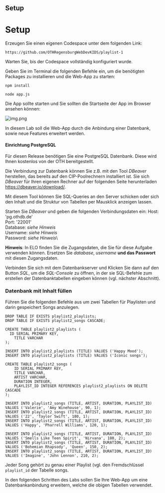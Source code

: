 ## Setup

# Setup

Erzeugen Sie einen eigenen Codespace unter dem folgenden Link:
```
https://github.com/OTHRegensburgWebDevKIDS/playlist-1
```

Warten Sie, bis der Codespace vollständig konfiguriert wurde.

Geben Sie im Terminal die folgenden Befehle ein, um die benötigten Packages zu installieren und die Web-App zu starten:

```shell
npm install
```

```shell
node app.js
```

Die App sollte starten und Sie sollten die Startseite der App im Browser ansehen können:

![img.png](img/Bestehend.png)

In diesem Lab soll die Web-App durch die Anbindung einer Datenbank, sowie neue Features erweitert werden.

#### Einrichtung PostgreSQL

Für diesen Release benötigen Sie eine PostgreSQL Datenbank. Diese wird Ihnen kostenlos von der OTH bereitgestellt.

Die Verbindung zur Datenbank können Sie z.B. mit den Tool *DBeaver* herstellen, das bereits auf den CIP-Poolrechnern installiert ist. Sie sich *DBeaver* für Ihren eigenen Rechner auf der folgenden Seite herunterladen https://dbeaver.io/download/.

Mit diesem Tool können Sie SQL-Queries an den Server schicken oder sich den Inhalt und die Struktur von Tabellen per Mausklick anzeigen lassen.

Starten Sie *DBeaver* und geben die folgenden Verbindungsdaten ein:
Host: 'pg.othdb.de'\
Port: '22001'\
Database: *siehe Hinweis*\
Username: *siehe Hinweis*\
Password: *siehe Hinweis*\

**Hinweis**: In ELO finden Sie die Zugangsdaten, die Sie für diese Aufgabe verwenden können. Ersetzen Sie *database*, *username* **und das Passwort** mit diesen Zugangsdaten.

Verbinden Sie sich mit dem Datenbankserver und Klicken Sie dann auf den Button *SQL*, um die *SQL-Console* zu öffnen, in der sie SQL-Befehle zum erstellen der Datenbanktabellen eingeben können (vgl. nächster Abschnitt).

### Datenbank mit Inhalt füllen

Führen Sie die folgenden Befehle aus um zwei Tabellen für Playlisten und darin gespeichert Songs anzulegen.

~~~ shell
DROP TABLE IF EXISTS playlist2_playlists;
DROP TABLE IF EXISTS playlist2_songs CASCADE;

CREATE TABLE playlist2_playlists (
  ID SERIAL PRIMARY KEY,
	TITLE VARCHAR
);

INSERT INTO playlist2_playlists (TITLE) VALUES ('Happy Mood');
INSERT INTO playlist2_playlists (TITLE) VALUES ('Iconic songs');

CREATE TABLE playlist2_songs (
	ID SERIAL PRIMARY KEY,
	TITLE VARCHAR,
	ARTIST VARCHAR,
	DURATION INTEGER,
	PLAYLIST_ID INTEGER REFERENCES playlist2_playlists ON DELETE CASCADE 
);

INSERT INTO playlist2_songs (TITLE, ARTIST, DURATION, PLAYLIST_ID) VALUES ('Valerie', 'Amy Winehouse', 90, 1);
INSERT INTO playlist2_songs (TITLE, ARTIST, DURATION, PLAYLIST_ID) VALUES ('22', 'Taylor Swift', 180, 1);
INSERT INTO playlist2_songs (TITLE, ARTIST, DURATION, PLAYLIST_ID) VALUES ('Happy', 'Pharrell Williams', 120, 1);

INSERT INTO playlist2_songs (TITLE, ARTIST, DURATION, PLAYLIST_ID) VALUES ('Smells Like Teen Spirit', 'Nirvana', 180, 2);
INSERT INTO playlist2_songs (TITLE, ARTIST, DURATION, PLAYLIST_ID) VALUES ('Bohemian Rhapsody', 'Queen', 150, 2);
INSERT INTO playlist2_songs (TITLE, ARTIST, DURATION, PLAYLIST_ID) VALUES ('Imagine', 'John Lennon', 210, 2);
~~~

Jeder Song gehört zu genau einer Playlist (vgl. den Fremdschlüssel `playlist_id` der Tabelle songs.

In den folgenden Schritten des Labs sollen Sie Ihre Web-App um eine Datenbankanbindung erweitern, welche die obigen Tabellen verwendet.
